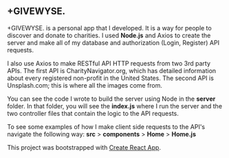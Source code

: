 ## +GIVEWYSE.

+GIVEWYSE. is a personal app that I developed. It is a way for people to discover and donate to charities. I used **Node.js** and Axios to create the server and make all of my database and authorization (Login, Register) API requests.

I also use Axios to make RESTful API HTTP requests from two 3rd party APIs. The first API is CharityNavigator.org, which has detailed information about every registered non-profit in the United States. The second API is Unsplash.com; this is where all the images come from.

You can see the code I wrote to build the server using Node in the **server** folder. In that folder, you will see the **index.js** where I run the server and the two controller files that contain the logic to the API requests.

To see some examples of how I make client side requests to the API's navigate the following way: **src** > **components** > **Home** > **Home.js**   



This project was bootstrapped with [Create React App](https://github.com/facebook/create-react-app).




